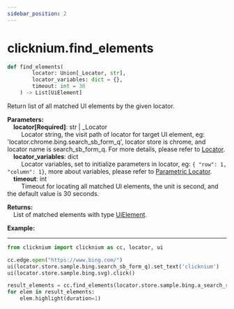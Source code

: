 ```yaml
---
sidebar_position: 2
---
```

# clicknium.find_elements
```python 
def find_elements(
        locator: Union[_Locator, str],
        locator_variables: dict = {},
        timeout: int = 30
    ) -> List[UiElement]
```

Return list of all matched UI elements by the given locator.

**Parameters:**  
    &emsp;**locator[Required]**: str | _Locator   
        &emsp;&emsp; Locator string, the visit path of locator for target UI element, eg: 'locator.chrome.bing.search_sb_form_q', locator store is chrome, and locator name is search_sb_form_q. For more details, please refer to [Locator](./../../../concepts/locator.md).  
    &emsp;**locator_variables**: dict  
        &emsp;&emsp; Locator variables, set to initialize parameters in locator, eg: `{ "row": 1,  "column": 1}`, more about variables, please refer to [Parametric Locator](./../../../concepts/locator.md#parametric-locator).  
    &emsp;**timeout**: int  
        &emsp;&emsp; Timeout for locating all matched UI elements, the unit is second, and the default value is 30 seconds. 

**Returns:**  
    &emsp;List of matched elements with type [UiElement](./../../python/uielement/uielement.md).

**Example:**
***
```python
from clicknium import clicknium as cc, locator, ui

cc.edge.open("https://www.bing.com/")
ui(locator.store.sample.bing.search_sb_form_q).set_text('clicknium')
ui(locator.store.sample.bing.svg).click()

result_elements = cc.find_elements(locator.store.sample.bing.a_search_result)
for elem in result_elements:
    elem.highlight(duration=1)
```
